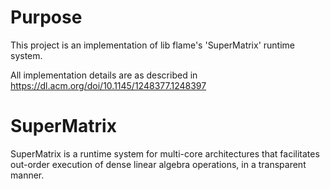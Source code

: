 # Purpose
This project is an implementation of lib flame's 'SuperMatrix' runtime system.

All implementation details are as described in https://dl.acm.org/doi/10.1145/1248377.1248397

# SuperMatrix
SuperMatrix is a runtime system for multi-core architectures that facilitates out-order execution of dense linear algebra operations, in a transparent manner.